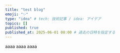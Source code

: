 ```yaml
---
title: "test blog"
emoji: "✨"
type: "idea" # tech: 技術記事 / idea: アイデア
topics: []
published: true
published_at: 2025-06-01 08:00 # 過去の日時を指定する
---
```


aaaa
aaaa
aaaa
